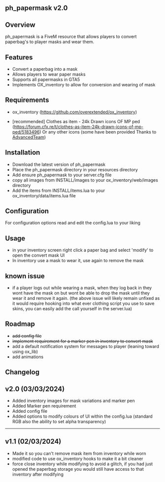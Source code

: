ph_papermask v2.0
-----------------

Overview
-----------------
ph_papermask is a FiveM resource that allows players to convert paperbag's to player masks and wear them.

Features
-----------------
- Convert a paperbag into a mask
- Allows players to wear paper masks
- Supports all papermasks in GTA5
- Implements OX_inventory to allow for conversion and wearing of mask

Requirements
-----------------
- ox_inventory (https://github.com/overextended/ox_inventory)

- [recommended] Clothes as item - 24k Drawn icons OF MP ped (https://forum.cfx.re/t/clothes-as-item-24k-drawn-icons-of-mp-ped/5183496)
    Or any other icons (some have been provided Thanks to [AdvancedTeam](https://forum.cfx.re/u/AdvancedTeam))

Installation
-----------------
- Download the latest version of ph_papermask
- Place the ph_papermask directory in your resources directory
- Add ensure ph_papermask to your server.cfg file
- copy all images from INSTALL/images to your ox_inventory/web/images directory
- Add the items from INSTALL/items.lua to your ox_inventory/data/items.lua file

Configuration
-----------------
For configuration options read and edit the config.lua to your liking

Usage
-----------------
- in your inventory screen right click a paper bag and select 'modify' to open the convert mask UI
- In inventory use a mask to wear it, use again to remove the mask

known issue
-----------------
- if a player logs out while wearing a mask, when they log back in they wont have the mask on but wont be able to drop the mask until they wear it and remove it again.
(the above issue will likely remain unfixed as it would require hooking into what ever clothing script you use to save skins, you can easily add the call yourself in the server.lua)

Roadmap
-----------------
- ~~add config file~~
- ~~implement requirement for a marker pen in inventory to convert mask~~
- add a default notification system for messages to player (leaning toward using ox_lib)
- add animations

Changelog 
-----------------
v2.0 (03/03/2024)
-----------------
- Added inventory images for mask variations and marker pen
- Added Marker pen requirement
- Added config file
- Added options to modify colours of UI within the config.lua (standard RGB also the ability to set alpha transparency)

-----------------
v1.1 (02/03/2024)
-----------------
- Made it so you can't remove mask item from inventory while worn
- modified code to use ox_inventory hooks to make it a bit cleaner
- force close inventory while modifying to avoid a glitch, if you had just opened the paperbag storage you would still have access to that inventory after modifying
